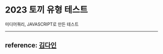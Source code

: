
# 2023 토끼 유형 테스트
미디어쿼리, JAVASCRIPT로 만든 테스트

---
reference: [김다인](https://dev-dain.tistory.com)  
---
 

